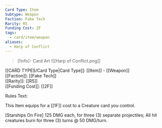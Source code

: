 ```yaml
---
Card Type: Item
Subtype: Weapon
Faction: Fake Tech
Rarity: R5
Funding Cost: 2F
tags:
  - card/item/weapon
aliases:
  - Harp of Conflict
---
```

> [!info]- Card Art
> ![[Harp of Conflict.png]]

[[CARD TYPES/Card Type|Card Type]]: [[Item]] - [[Weapon]]  
[[Faction]]: [[Fake Tech]]  
[[Rarity]]: [[R5]]  
[[Funding Cost]]: [[2F]]  

Rules Text:  

This Item equips for a [[1F]] cost to a Creature card you control.  

[Starships On Fire] 125 DMG each, for three (3) separate projectiles;
All hit creatures burn for three (3) turns @ 50 DMG/turn.  